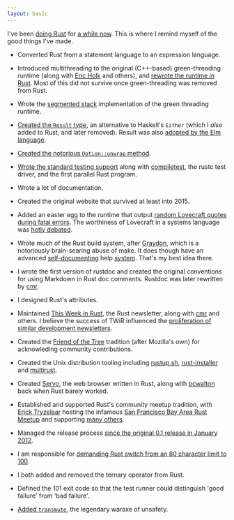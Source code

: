 ```yaml
---
layout: basic
---
```


I've been [doing Rust](http://www.rust-lang.org/team.html) for
[a while now](https://github.com/rust-lang/rust/commit/0633c7ae6e54edebde8421cef14267ad1ba1e30c).
This is where I remind myself of the good things I've made.

* Converted Rust from a statement language to an expression
  language.

* Introduced multithreading to the original (C++-based)
  green-threading runtime (along with [Eric
  Holk](http://github.com/eholk) and others), and [rewrote the runtime in
  Rust](https://mail.mozilla.org/pipermail/rust-dev/2013-August/005158.html). Most
  of this did not survive once green-threading was removed from Rust.

* Wrote the [segmented
  stack](https://mail.mozilla.org/pipermail/rust-dev/2013-November/006314.html)
  implementation of the green threading runtime.

* [Created the `Result`
  type](https://github.com/rust-lang/rust/commit/c1092fb6d88efe51e42df3aae2a321cc669e12a0),
  an alternative to Haskell's `Either` (which I *also* added to Rust,
  and later removed). Result was also [adopted by the Elm
  language](https://github.com/rust-lang/rust/commit/c1092fb6d88efe51e42df3aae2a321cc669e12a0).

* [Created the notorious `Option::unwrap` method](https://github.com/rust-lang/rust/commit/910a32c7c777296be0992bf0d6f2d66261c407d6).

* [Wrote the standard testing
  support](https://github.com/rust-lang/rust/commit/09982784c6ad1c78f9480c3c2c0c3a2b2bf7f969)
  along with
  [compiletest](https://github.com/rust-lang/rust/commit/2573fe7026eb696841acbba8f3d1c09e2224acf0),
  the rustc test driver, and the first parallel Rust program.

* Wrote a lot of documentation.

* Created the original website that survived at least into 2015.

* Added an easter egg to the runtime that output [random Lovecraft
  quotes during fatal
  errors](https://github.com/brson/rust/blob/71a71ce4f948dd5ae792db4a88c9cc2fae94dfb0/src/libstd/rt/util.rs#L124).
  The worthiness of Lovecraft in a systems language was [hotly
  debated](https://news.ycombinator.com/item?id=8869572).

* Wrote much of the Rust build system, after
  [Graydon](http://github.com/graydon), which is a notoriously
  brain-searing abuse of make. It does though have an advanced
  [self-documenting](https://github.com/rust-lang/rust/blob/e4e93196e16030ebf7a20c473849534235d676f8/mk/main.mk#L592)
  help
  [system](https://github.com/rust-lang/rust/blob/e4e93196e16030ebf7a20c473849534235d676f8/Makefile.in#L11).
  That's my best idea there.

* I wrote the first version of rustdoc and created the original
  conventions for using Markdown in Rust doc comments. Rustdoc was
  later rewritten by [cmr](http://github.com/cmr/).

* I designed Rust's attributes.

* Maintained [This Week in Rust](http://this-week-in-rust.org), the
  Rust newsletter, along with [cmr](http://github.com/cmr/) and
  others. I believe the success of TWiR influenced the [proliferation
  of similar development
  newsletters](http://lwn.net/Articles/650527/).

* Created the [Friend of the
  Tree](https://github.com/rust-lang/rust-wiki-backup/blob/master/Doc-friends-of-the-tree.md)
  tradition (after Mozilla's own) for acknowleding community
  contributions.

* Created the Unix distribution tooling including
  [rustup.sh](http://github.com/rust-lang/rustup),
  [rust-installer](http://github.com/rust-lang/rust-installer) and
  [multirust](http://github.com/brson/multirust).

* Created
  [Servo](https://github.com/servo/servo/graphs/contributors), the web
  browser written in Rust, along with
  [pcwalton](http://github.com/pcwalton) back when Rust barely worked.

* Established and supported Rust's community meetup tradition, with
  [Erick Tryzelaar](http://githtub.com/erickt) hosting the infamous
  [San Francisco Bay Area Rust
  Meetup](http://www.meetup.com/Rust-Bay-Area/) and supporting [many
  others](https://users.rust-lang.org/t/a-list-of-rust-1-0-launch-meetups/1171/16).

* Managed the release process [since the original 0.1
  release in January 2012](https://mail.mozilla.org/pipermail/rust-dev/2012-January/001256.html).

* I am responsible for [demanding Rust switch from an 80 character limit to 100](https://github.com/rust-lang/rust/pull/5340).

* I both added and removed the ternary operator from Rust.

* Defined the 101 exit code so that the test runner could distinguish
  'good failure' from 'bad failure'.

* [Added `transmute`](https://github.com/rust-lang/rust/commit/f12adcbf930122ef6d98790b53d80d511dc62406), the legendary waraxe of unsafety.


